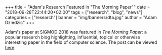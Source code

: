 +++
title = "Adam's Research Featured in \"The Morning Paper\""
date = "2018-09-28T22:44:20+02:00"
tags = ["research", "blog", "news"]
categories = ["research"]
banner = "img/banners/dta.jpg"
author = "Adam Dziedzic"
+++

Adam's paper at SIGMOD 2018 was featured in *The Morning Paper*: a popular research blog highlighting, influential, topical or otherwise interesting paper in the field of computer science. The post can be viewed [here](https://blog.acolyer.org/2018/09/28/columnstore-and-b-tree-are-hybrid-physical-designs-important/)
